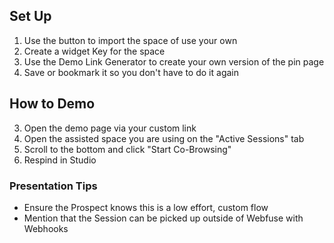 ## Set Up

1. Use the button to import the space of use your own
2. Create a widget Key for the space
3. Use the Demo Link Generator to create your own version of the pin page
4. Save or bookmark it so you don't have to do it again 

## How to Demo

3. Open the demo page via your custom link
4. Open the assisted space you are using on the "Active Sessions" tab
5. Scroll to the bottom and click "Start Co-Browsing"
6. Respind in Studio

### Presentation Tips
- Ensure the Prospect knows this is a low effort, custom flow 
- Mention that the Session can be picked up outside of Webfuse with Webhooks
